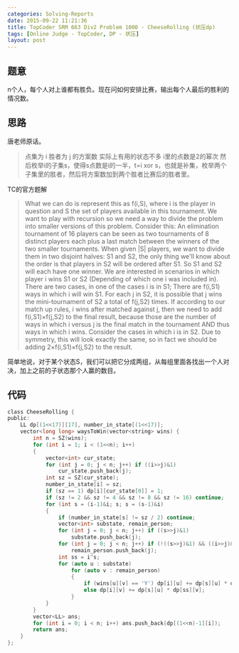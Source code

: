 ```yaml
---
categories: Solving-Reports
date: 2015-09-22 11:21:36
title: TopCoder SRM 663 Div2 Problem 1000 - CheeseRolling (状压dp)
tags: [Online Judge - TopCoder, DP - 状压]
layout: post
---
```


 ## 题意 ## 

n个人，每个人对上谁都有胜负。现在问如何安排比赛，输出每个人最后的胜利的情况数。


 ## 思路 ## 

唐老师原话。

> 点集为 i 胜者为 j 的方案数
  实际上有用的状态不多
  i里的点数是2的幂次
  然后枚举i的子集s，使得s点数是i的一半，t=i xor s，也就是补集，枚举两个子集里的胜者，然后将方案数加到两个胜者比赛后的胜者里。

TC的官方题解

> What we can do is represent this as f(i,S), where i is the player in question and S the set of players available in this tournament. We want to play with recursion so we need a way to divide the problem into smaller versions of this problem. Consider this: An elimination tournament of 16 players can be seen as two tournaments of 8 distinct players each plus a last match between the winners of the two smaller tournaments. When given |S| players, we want to divide them in two disjoint halves: S1 and S2, the only thing we'll know about the order is that players in S2 will be ordered after S1. So S1 and S2 will each have one winner. We are interested in scenarios in which player i wins S1 or S2 (Depending of which one i was included in). There are two cases, in one of the cases i is in S1; There are f(i,S1) ways in which i will win S1. For each j in S2, it is possible that j wins the mini-tournament of S2 a total of f(j,S2) times. If according to our match up rules, i wins after matched against j, then we need to add f(i,S1)×f(j,S2) to the final result, because those are the number of ways in which i versus j is the final match in the tournament AND thus ways in which i wins. Consider the cases in which i is in S2. Due to symmetry, this will look exactly the same, so in fact we should be adding 2×f(i,S1)×f(j,S2) to the result.

简单地说，对于某个状态S，我们可以把它分成两组，从每组里面各找出一个人对决，加上之前的子状态那个人赢的数目。


 ## 代码 ## 

```c
class CheeseRolling {
public:
    LL dp[(1<<17)][17], number_in_state[(1<<17)];
    vector<long long> waysToWin(vector<string> wins) {
        int n = SZ(wins);
        for (int i = 1; i < (1<<n); i++)
        {
            vector<int> cur_state;
            for (int j = 0; j < n; j++) if ((i>>j)&1)
                cur_state.push_back(j);
            int sz = SZ(cur_state);
            number_in_state[i] = sz;
            if (sz == 1) dp[i][cur_state[0]] = 1;
            if (sz != 2 && sz != 4 && sz != 8 && sz != 16) continue;
            for (int s = (i-1)&i; s; s = (s-1)&i)
            {
                if (number_in_state[s] != sz / 2) continue;
                vector<int> substate, remain_person;
                for (int j = 0; j < n; j++) if ((s>>j)&1)
                    substate.push_back(j);
                for (int j = 0; j < n; j++) if (!((s>>j)&1) && ((i>>j)&1))
                    remain_person.push_back(j);
                int ss = i^s;
                for (auto u : substate)
                    for (auto v : remain_person)
                    {
                        if (wins[u][v] == 'Y') dp[i][u] += dp[s][u] * dp[ss][v];
                        else dp[i][v] += dp[s][u] * dp[ss][v];
                    }
            }
        }
        vector<LL> ans;
        for (int i = 0; i < n; i++) ans.push_back(dp[(1<<n)-1][i]);
        return ans;
    }
};
```